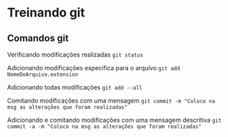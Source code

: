 # Treinando git

## Comandos git 

Verificando modificações realizadas
`git status`

Adicionando modificações especifica para o arquivo
`git add NomeDoArquivo.extension`

Adicionando todas modificações
`git add --all` 

Comitando modificações com uma mensagem
`git commit -m "Coloco na msg as alterações que foram realizadas"`

Adicionando e comitando modificações com uma mensagem  descritiva
`git commit -a -m "Coloco na msg as alterações que foram realizadas"`
